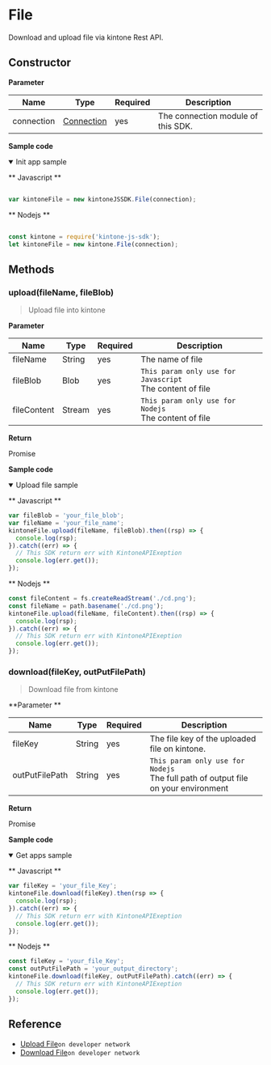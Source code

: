 # File

Download and upload file via kintone Rest API.

## Constructor

**Parameter**

| Name| Type| Required| Description |
| --- | --- | --- | --- |
| connection | [Connection](./connection) | yes | The connection module of this SDK.

**Sample code**

<details class="tab-container" open>
<Summary>Init app sample</Summary>

** Javascript **

```javascript

var kintoneFile = new kintoneJSSDK.File(connection);
```

** Nodejs **

```javascript

const kintone = require('kintone-js-sdk');
let kintoneFile = new kintone.File(connection);
```

</details>

## Methods

### upload(fileName, fileBlob)

> Upload file into kintone

**Parameter**

| Name| Type| Required| Description |
| --- | --- | --- | --- |
| fileName | String | yes | The name of file
| fileBlob | Blob | yes | `This param only use for Javascript` <br> The content of file
| fileContent | Stream | yes | `This param only use for Nodejs` <br> The content of file

**Return**

Promise

**Sample code**

<details class="tab-container" open>
<Summary>Upload file sample</Summary>

** Javascript **

```javascript
var fileBlob = 'your_file_blob';
var fileName = 'your_file_name';
kintoneFile.upload(fileName, fileBlob).then((rsp) => {
  console.log(rsp);
}).catch((err) => {
  // This SDK return err with KintoneAPIExeption
  console.log(err.get());
});
```

** Nodejs **

```javascript
const fileContent = fs.createReadStream('./cd.png');
const fileName = path.basename('./cd.png');
kintoneFile.upload(fileName, fileContent).then((rsp) => {
  console.log(rsp);
}).catch((err) => {
  // This SDK return err with KintoneAPIExeption
  console.log(err.get());
});
```

</details>

### download(fileKey, outPutFilePath)

> Download file from kintone

**Parameter **

| Name| Type| Required| Description |
| --- | --- | --- | --- |
| fileKey | String | yes | The file key of the uploaded file on kintone.
| outPutFilePath | String | yes | `This param only use for Nodejs` <br> The full path of output file on your environment

**Return**

Promise

**Sample code**

<details class="tab-container" open>
<Summary>Get apps sample</Summary>

** Javascript **

```javascript
var fileKey = 'your_file_Key';
kintoneFile.download(fileKey).then(rsp => {
  console.log(rsp);
}).catch((err) => {
  // This SDK return err with KintoneAPIExeption
  console.log(err.get());
});
```

** Nodejs **

```javascript
const fileKey = 'your_file_Key';
const outPutFilePath = 'your_output_directory';
kintoneFile.download(fileKey, outPutFilePath).catch((err) => {
  // This SDK return err with KintoneAPIExeption
  console.log(err.get());
});
```

</details>

## Reference

- [Upload File](https://developer.kintone.io/hc/en-us/articles/212494448-Upload-File)`on developer network`
- [Download File](https://developer.kintone.io/hc/en-us/articles/212494468-Download-File)`on developer network`